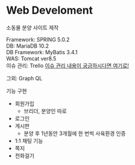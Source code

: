 # Web Develoment

소동물 분양 사이트 제작

Framework: SPRING 5.0.2 </br>
DB: MariaDB 10.2</br>
DB Framework: MyBatis 3.4.1</br>
WAS: Tomcat ver8.5</br>
이슈 관리: Trello [이슈 관리 내용이 궁금하시다면 여기로!](https://trello.com/smallanimals)

그외: Graph QL

기능 구현
  - 회원가입
    - 브리더, 분양인 따로
  - 로그인
  - 게시판
    - 분양 후 1년동안 3개월에 한 번씩 사육환경 인증
  - 1:1 채팅 기능
  - 쪽지
  - 전화걸기 
